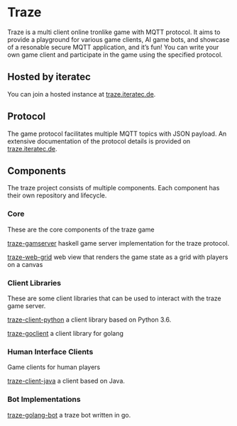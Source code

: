 # Traze
Traze is a multi client online tronlike game with MQTT protocol. It aims to provide a playground for various game clients, AI game bots, and showcase of a resonable secure MQTT application, and it’s fun! You can write your own game client and participate in the game using the specified protocol.

## Hosted by iteratec
You can join a hosted instance at [traze.iteratec.de](https://traze.iteratec.de).

## Protocol
The game protocol facilitates multiple MQTT topics with JSON payload. An extensive documentation of the protocol details is provided on [traze.iteratec.de](https://traze.iteratec.de).

## Components
The traze project consists of multiple components. Each component has their own repository and lifecycle.

### Core

These are the core components of the traze game

[traze-gamserver](https://github.com/iteratec/traze-gameserver) haskell game server implementation for the traze protocol.

[traze-web-grid](https://github.com/iteratec/traze-web-grid) web view that renders the game state as a grid with players on a canvas

### Client Libraries

These are some client libraries that can be used to interact with the traze game server.

[traze-client-python](https://github.com/iteratec/traze-client-python) a client library based on Python 3.6.

[traze-goclient](https://github.com/iteratec/traze-client-go) a client library for golang

### Human Interface Clients

Game clients for human players

[traze-client-java](https://github.com/iteratec/traze-client-java) a client based on Java.

### Bot Implementations

[traze-golang-bot](https://github.com/iteratec/traze-golang-bot) a traze bot written in go.
